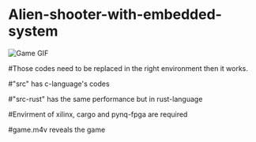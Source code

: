 # Alien-shooter-with-embedded-system

![Game GIF](https://github.com/junyuan-fang/Alien-shooter-with-embedded-system/raw/main/game.gif)

#Those codes need to be replaced in the right environment then it works.

#"src" has c-language's codes

#"src-rust" has the same performance but in rust-language

#Envirment of xilinx, cargo and pynq-fpga are required 

#game.m4v reveals the game
